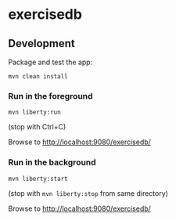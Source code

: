 # exercisedb

## Development

Package and test the app:

```
mvn clean install
```

### Run in the foreground 

```
mvn liberty:run
```

(stop with Ctrl+C)

Browse to [http://localhost:9080/exercisedb/](http://localhost:9080/exercisedb/)

### Run in the background

```
mvn liberty:start
```

(stop with `mvn liberty:stop` from same directory)

Browse to [http://localhost:9080/exercisedb/](http://localhost:9080/exercisedb/)
